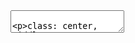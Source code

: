 ###
<!DOCTYPE html>
<html>
  <head>
    <base target="_blank">
    <title>Open source recipes to build, ship and run production apps with Docker</title>
    <meta http-equiv="Content-Type" content="text/html; charset=UTF-8"/>
    <style type="text/css">
  
      @import url(https://fonts.googleapis.com/css?family=Yanone+Kaffeesatz);
      @import url(https://fonts.googleapis.com/css?family=Droid+Serif:400,700,400italic);
      @import url(https://fonts.googleapis.com/css?family=Ubuntu+Mono:400,700,400italic);
        
      body { font-family: 'Droid Serif'; }
      h1, h2, h3 {
        <!-- font-family: 'Yanone Kaffeesatz'; -->
        font-family: ''Ubuntu Mono'';
        font-weight: normal;
        margin-top: 0.5em;
      }
      
      table {
  padding: 0;
  border-collapse: collapse;
  border-spacing: 0;
  font-size: 1em;
  font: inherit;
  border: 0;
}

tbody {
  margin: 0;
  padding: 0;
  border: 0;
}

table tr {
  border: 0;
  border-top: 1px solid #CCC;
  background-color: white;
  margin: 0;
  padding: 0;
}

table tr:nth-child(2n) {
  background-color: #F8F8F8;
}

table tr th, table tr td {
  font-size: 1em;
  border: 1px solid #CCC;
  margin: 0;
  padding: 0.5em 1em;
}

table tr th {
 font-weight: bold;
  background-color: #F0F0F0;
}

      a {
        text-decoration: none;
        color: blue;
      }
      .remark-slide-content { padding: 1em 2.5em 1em 2.5em; }
      .remark-slide-content { font-size: 25px; }
      .remark-slide-content h1 { font-size: 50px; }
      .remark-slide-content h2 { font-size: 50px; }
      .remark-slide-content h3 { font-size: 25px; }
      .remark-code { font-size: 25px; }
      .small .remark-code { font-size: 16px; }
      .remark-code, .remark-inline-code { font-family: 'Ubuntu Mono'; }
      .red { color: #fa0000; }
      .gray { color: #ccc; }
      .small { font-size: 70%; }
      .big { font-size: 140%; }
      .underline { text-decoration: underline; }
      .pic {
        vertical-align: middle;
        text-align: center;
        padding: 0 0 0 0 !important;
      }
      .pic img {
        max-width: 100%;
      }
      img {
        max-width: 100%;
        max-height: 100%;
        /* max-width: 40%; */
        /* max-height: 550px; */
      }
      .title {
        vertical-align: middle;
        text-align: center;
      }
      .title h1 { font-size: 100px; }
      .title p { font-size: 100px; }
      .quote {
        background: #eee;
        border-left: 10px solid #ccc;
        margin: 1.5em 10px;
        padding: 0.5em 10px;
        quotes: "\201C""\201D""\2018""\2019";
        font-style: italic;
      }
      .quote:before {
        color: #ccc;
        content: open-quote;
        font-size: 4em;
        line-height: 0.1em;
        margin-right: 0.25em;
        vertical-align: -0.4em;
      }
      .quote p {
        display: inline;
      }
      .warning {
        background-image: url("warning.png");
        background-size: 1.5em;
        background-repeat: no-repeat;
        padding-left: 2em;
      }
      .exercise {
        background-color: #eee;
        background-image: url("keyboard.png");
        background-size: 1.4em;
        background-repeat: no-repeat;
        background-position: 0.2em 0.2em;
        border: 2px dotted black;
      }
      .exercise::before {
        content: "Exercise";
        margin-left: 1.8em;
      }
      .footnote {
  color: #fff;
  background: #222;
}
.red {
  color: #ff11ff;
}
.bold {
  font-weight: bold;
}
     li p { line-height: 1.25em; }
    </style>
  </head>
  <body>
    <textarea id="source">

class: center, middle
   
# 云计算 企业应用
*
|
*

  键盘右箭头 --> 下一页

---
class: center, middle

.center[![Figure 1.1 竞争力诸要素](/slides/competitives.png)]

   
 竞争力取决于多种要素之和。

---
class: center, middle

# 以军事为例

完整的军事决策链条包括：
      
目的|工具|方法  
--- |--- |--- 
建立信息优势 | 侦查 | 先敌获悉
指挥 |指挥体系|决策 
行动 |装备 | 威慑或战胜

---

# 市场条件下的商业竞争与军事同理

- 欺骗    实力虚弱

- 空城记  内容空虚

在市场自由竞争环境下，前者无法发展长远业务，后者无实战价值。

---

# 信息技术IT如何帮助商业 

将信息优势转化为竞争优势


IT 帮助的商业|无IT帮助
------------|------------
- 业务数字化 |
市场需求变化 |长周期
效率 |相对低     
成本 |无优势    

---

# 信息技术IT如何帮助商业    
   
IT 帮助的商业        |             无IT帮助
------------------- | ---------------------
- 组织方式           |
多部门合作           |            部门本位
人与人合作           |             部门隔绝
发挥个人潜力         |             各守本位    

---

# 两厢对照，IT有潜力帮助商业建立明显优势

 同时值得注意的是，实现这种潜力内在的困难

- 业务 建立与需求相适应的业务非常困难，需要丰富的业务知识，包括对市场的认识。

好消息是 互联网带来的知识共享有助于丰富业务知识

- 组织方法 挑战在于，在新的环境背景下，无迹可循，通用理论还没来得及建立

好消息是 实践分享，底层价值凸显重要

---

# 信息技术不同层级

业务数字化            |              云计算，开源应用
-------------------- | ----------------------------
数字化市场渠道         |              移动网络
组织方法              |              渐进优化，长远目标

---

# 目前值得关注推动整个商业（不单是IT业）的信息技术

### 云计算

- 投资巨大
从几个事实能侧面证明
1. HP惠普2014年退出公有云市场，理由是资金需求大吃不消。[HP is giving up on competing with Amazon's cloud](http://www.businessinsider.com/hp-shutting-down-hp-helion-public-cloud-2015-10)
2. Google[2016年一季度云计算投资共计20亿美元](http://www.datacenterknowledge.com/google-data-center-faq-part-2/)。AWS全球有42个数据中心（zones）[AWS Global Infrastructure](https://aws.amazon.com/about-aws/global-infrastructure/)。
- 计算能力强
云计算正成为新的基础设施，覆盖从小公司到巨型公司的计算需求，‘弹性’是云计算的主要特点。

- 简单化
云计算基础设施的属性要求必须去掉复杂性方便普及。技术发展的路径也证实这点。Docker，saas（软件即服务）领域的繁荣都在去除复杂性。

---

# 开源应用程序

- 云计算坐落在开源组件的基石上

1. Openstack 云计算操作系统

2. Linux     服务器操作系统

3. Docker    应用集装箱化封装

4. Odoo      开源ERP 

- 遵守协议免费使用
免费使用不等于质量粗劣，开源已成为一种主要产品开发与竞争策略，为Google，Facebook等采用。

---

## 云计算优点

云计算                         |   局域网                         |  无IT
------------------------------|--------------------------------- | -------------
获得全面业务数据，快速业务决策    |   汇报，发现问题，分析，解决方案     | 传统决策周期
地理位置无关，随时联网，移动设备  |   本地程序，技术门槛高，数据中心昂贵  | none
弹性，可大可小                 |   巨型企业才用得起                 | none


---

小企业获得了从前巨额资金才有的基础设施，

### 注定

从云计算服务提供方角度，去掉复杂性，易得，廉价，推动普及

非大企业独享，
一旦理解云计算优点，且应用程序负担得起，规模大小不重要，取决于业务需求。

---

# 建议实践线路

----------------------------------------------------------------------
      
云计算环境  ->   服务器软件   ->    应用软件   ->    设备   ->     应用场合
----------------------------------------------------------------------
亚马逊云(AWS)    Linux+Docker    Odoo          平板电脑，PC    商业门店


---

# 另一选项

saas软件即服务

以外国为例

- ERP Salesforce.com
- 根据业务需要选择应用，如财务，行政
- 用户订购，按人头收费
- 是否要购买saas，还是自建应用，算成本，看需要

---

# 信息技术的落实难点

1. 业务需要，前提是要有业务需要
市场条件下，建立内容丰富的业务是竞争力的开始

2. ERP 管理员后端设置比较复杂
有3个办法解决
- 开箱即用，最小定制
- 降低难度，由此降低支持费用
- 重视建立业务规则，workflow衔接职位功能。

---

Figure a POS Interface

---

## 难度级别

1.| AWS亚马逊云   |   容易  |   申请账户，建服务器操作系统通过鼠标可操作，无需技术知识    
--|--------------|--------|-----------------------------------------------
2.| Docker       |   中   |  安装Docker有完备文档，需要SSH界面，需要基础Linux知识
3.| Odoo安装      |   中   |  在SSH界面操作，需要技术Linux知识
4.| Odoo后端设置   |   中   |   在Web界面操作，图形界面，按照文档，需要业务知识

Note：难度判定非比照专业IT工程师水平，一般在校大学生电脑爱好者即可胜任，具备基础Linux知识，这样的人到处都是。

---

# 综述

1. 有一点Linux基础或喜爱研究的公司、个人可独立实施，

或

借助有基础Linux知识的个人辅助完成。

2. 无需雇佣专职IT人员，企业IT复杂性分层级，这里提供一个快速简化的例子。

3. 此文档目意图在巨变的环境下引起思考，而非依循教科书阐释理论，企业领导者引领企业，这也是他的职责所在。

      
       </textarea>
    <script src="/slides/remark.min.js" type="text/javascript">
    </script>
    <script type="text/javascript">
      var slideshow = remark.create();
    </script>
  </body>
</html>
